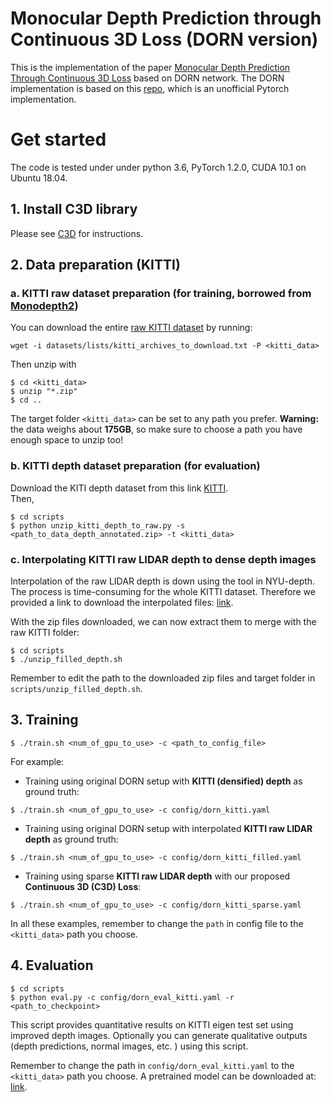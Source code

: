 # Monocular Depth Prediction through Continuous 3D Loss (DORN version)
This is the implementation of the paper [Monocular Depth Prediction Through Continuous 3D Loss](https://arxiv.org/abs/2003.09763) based on DORN network. The DORN implementation is based on this [repo](https://github.com/dontLoveBugs/SupervisedDepthPrediction), which is an unofficial Pytorch implementation. 

# Get started
The code is tested under under python 3.6, PyTorch 1.2.0, CUDA 10.1 on Ubuntu 18.04. 

## 1. Install C3D library
Please see [C3D](https://github.com/minghanz/c3d) for instructions. 

## 2. Data preparation (KITTI)
### a. KITTI raw dataset preparation (for training, borrowed from [Monodepth2](https://github.com/nianticlabs/monodepth2))
You can download the entire [raw KITTI dataset](http://www.cvlibs.net/datasets/kitti/raw_data.php) by running:
```shell
wget -i datasets/lists/kitti_archives_to_download.txt -P <kitti_data>
```
Then unzip with
```shell
$ cd <kitti_data>
$ unzip "*.zip"
$ cd ..
```
The target folder `<kitti_data>` can be set to any path you prefer. **Warning:** the data weighs about **175GB**, so make sure to choose a path you have enough space to unzip too!

### b. KITTI depth dataset preparation (for evaluation)
Download the KITI depth dataset from this link [KITTI](http://www.cvlibs.net/download.php?file=data_depth_annotated.zip).\
Then,
```shell
$ cd scripts
$ python unzip_kitti_depth_to_raw.py -s <path_to_data_depth_annotated.zip> -t <kitti_data>
```

### c. Interpolating KITTI raw LIDAR depth to dense depth images
Interpolation of the raw LIDAR depth is down using the tool in NYU-depth. The process is time-consuming for the whole KITTI dataset. Therefore we provided a link to download the interpolated files: [link](https://drive.google.com/drive/folders/11yv9FM5UV54yQrnj0DTd4Gn7abKa0f5J?usp=sharing). 

With the zip files downloaded, we can now extract them to merge with the raw KITTI folder: 
```shell
$ cd scripts
$ ./unzip_filled_depth.sh
```
Remember to edit the path to the downloaded zip files and target folder in `scripts/unzip_filled_depth.sh`.

## 3. Training
```shell
$ ./train.sh <num_of_gpu_to_use> -c <path_to_config_file>
```
For example: 
- Training using original DORN setup with **KITTI (densified) depth** as ground truth: 
```shell
$ ./train.sh <num_of_gpu_to_use> -c config/dorn_kitti.yaml
```
- Training using original DORN setup with interpolated **KITTI raw LIDAR depth** as ground truth: 
```shell
$ ./train.sh <num_of_gpu_to_use> -c config/dorn_kitti_filled.yaml
```
- Training using sparse **KITTI raw LIDAR depth** with our proposed **Continuous 3D (C3D) Loss**: 
```shell
$ ./train.sh <num_of_gpu_to_use> -c config/dorn_kitti_sparse.yaml
```
In all these examples, remember to change the `path` in config file to the `<kitti_data>` path you choose. 

## 4. Evaluation
```shell
$ cd scripts
$ python eval.py -c config/dorn_eval_kitti.yaml -r <path_to_checkpoint>
```
This script provides quantitative results on KITTI eigen test set using improved depth images. Optionally you can generate qualitative outputs (depth predictions, normal images, etc. ) using this script.  

Remember to change the path in `config/dorn_eval_kitti.yaml` to the `<kitti_data>` path you choose. A pretrained model can be downloaded at: [link](https://drive.google.com/drive/folders/1w2B9QvS9-1DZuLJ4K_tv8-qAtgpLR7Ea?usp=sharing). 